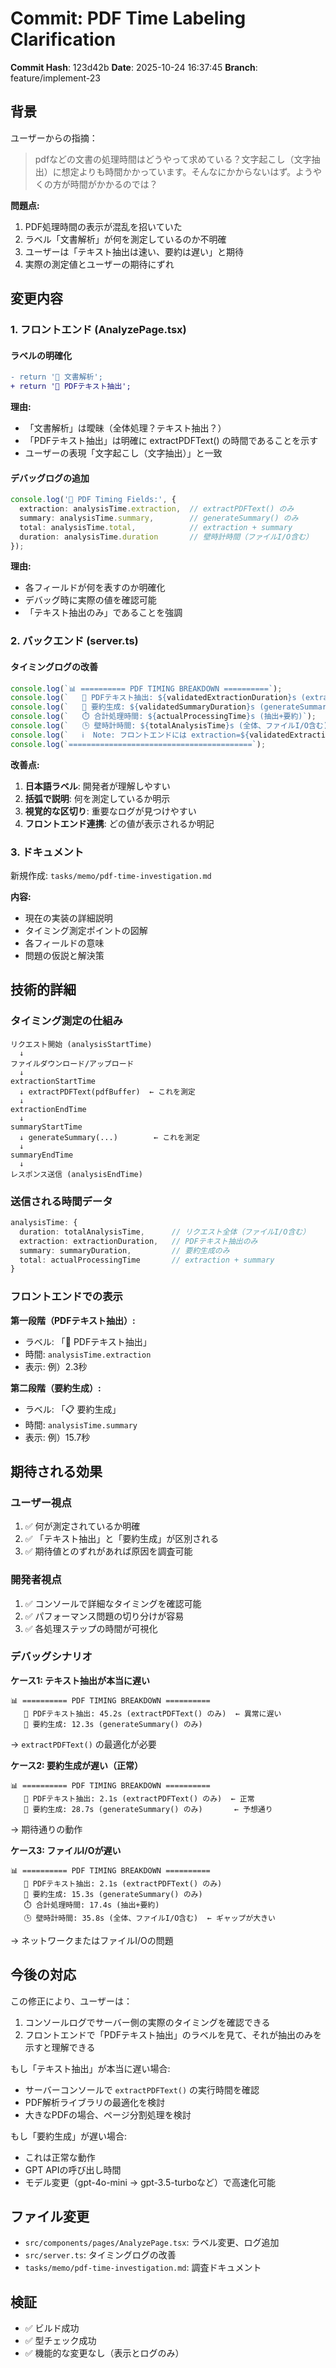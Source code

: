 # Commit: PDF Time Labeling Clarification

**Commit Hash**: 123d42b
**Date**: 2025-10-24 16:37:45
**Branch**: feature/implement-23

## 背景

ユーザーからの指摘：
> pdfなどの文書の処理時間はどうやって求めている？文字起こし（文字抽出）に想定よりも時間かかっています。そんなにかからないはず。ようやくの方が時間がかかるのでは？

**問題点:**
1. PDF処理時間の表示が混乱を招いていた
2. ラベル「文書解析」が何を測定しているのか不明確
3. ユーザーは「テキスト抽出は速い、要約は遅い」と期待
4. 実際の測定値とユーザーの期待にずれ

## 変更内容

### 1. フロントエンド (AnalyzePage.tsx)

#### ラベルの明確化
```diff
- return '📄 文書解析';
+ return '📄 PDFテキスト抽出';
```

**理由:**
- 「文書解析」は曖昧（全体処理？テキスト抽出？）
- 「PDFテキスト抽出」は明確に extractPDFText() の時間であることを示す
- ユーザーの表現「文字起こし（文字抽出）」と一致

#### デバッグログの追加
```typescript
console.log('📄 PDF Timing Fields:', {
  extraction: analysisTime.extraction,  // extractPDFText() のみ
  summary: analysisTime.summary,        // generateSummary() のみ
  total: analysisTime.total,            // extraction + summary
  duration: analysisTime.duration       // 壁時計時間（ファイルI/O含む）
});
```

**理由:**
- 各フィールドが何を表すのか明確化
- デバッグ時に実際の値を確認可能
- 「テキスト抽出のみ」であることを強調

### 2. バックエンド (server.ts)

#### タイミングログの改善
```typescript
console.log(`📊 ========== PDF TIMING BREAKDOWN ==========`);
console.log(`   📄 PDFテキスト抽出: ${validatedExtractionDuration}s (extractPDFText() のみ)`);
console.log(`   📝 要約生成: ${validatedSummaryDuration}s (generateSummary() のみ)`);
console.log(`   ⏱️ 合計処理時間: ${actualProcessingTime}s (抽出+要約)`);
console.log(`   🕒 壁時計時間: ${totalAnalysisTime}s (全体、ファイルI/O含む)`);
console.log(`   ℹ️  Note: フロントエンドには extraction=${validatedExtractionDuration}s が「PDFテキスト抽出」として表示されます`);
console.log(`=========================================`);
```

**改善点:**
1. **日本語ラベル**: 開発者が理解しやすい
2. **括弧で説明**: 何を測定しているか明示
3. **視覚的な区切り**: 重要なログが見つけやすい
4. **フロントエンド連携**: どの値が表示されるか明記

### 3. ドキュメント

新規作成: `tasks/memo/pdf-time-investigation.md`

**内容:**
- 現在の実装の詳細説明
- タイミング測定ポイントの図解
- 各フィールドの意味
- 問題の仮説と解決策

## 技術的詳細

### タイミング測定の仕組み

```
リクエスト開始 (analysisStartTime)
  ↓
ファイルダウンロード/アップロード
  ↓
extractionStartTime
  ↓ extractPDFText(pdfBuffer)  ← これを測定
  ↓
extractionEndTime
  ↓
summaryStartTime
  ↓ generateSummary(...)        ← これを測定
  ↓
summaryEndTime
  ↓
レスポンス送信 (analysisEndTime)
```

### 送信される時間データ

```typescript
analysisTime: {
  duration: totalAnalysisTime,      // リクエスト全体（ファイルI/O含む）
  extraction: extractionDuration,   // PDFテキスト抽出のみ
  summary: summaryDuration,         // 要約生成のみ
  total: actualProcessingTime       // extraction + summary
}
```

### フロントエンドでの表示

**第一段階（PDFテキスト抽出）:**
- ラベル: 「📄 PDFテキスト抽出」
- 時間: `analysisTime.extraction`
- 表示: 例）2.3秒

**第二段階（要約生成）:**
- ラベル: 「📋 要約生成」
- 時間: `analysisTime.summary`
- 表示: 例）15.7秒

## 期待される効果

### ユーザー視点
1. ✅ 何が測定されているか明確
2. ✅ 「テキスト抽出」と「要約生成」が区別される
3. ✅ 期待値とのずれがあれば原因を調査可能

### 開発者視点
1. ✅ コンソールで詳細なタイミングを確認可能
2. ✅ パフォーマンス問題の切り分けが容易
3. ✅ 各処理ステップの時間が可視化

### デバッグシナリオ

**ケース1: テキスト抽出が本当に遅い**
```
📊 ========== PDF TIMING BREAKDOWN ==========
   📄 PDFテキスト抽出: 45.2s (extractPDFText() のみ)  ← 異常に遅い
   📝 要約生成: 12.3s (generateSummary() のみ)
```
→ `extractPDFText()` の最適化が必要

**ケース2: 要約生成が遅い（正常）**
```
📊 ========== PDF TIMING BREAKDOWN ==========
   📄 PDFテキスト抽出: 2.1s (extractPDFText() のみ)  ← 正常
   📝 要約生成: 28.7s (generateSummary() のみ)       ← 予想通り
```
→ 期待通りの動作

**ケース3: ファイルI/Oが遅い**
```
📊 ========== PDF TIMING BREAKDOWN ==========
   📄 PDFテキスト抽出: 2.1s (extractPDFText() のみ)
   📝 要約生成: 15.3s (generateSummary() のみ)
   ⏱️ 合計処理時間: 17.4s (抽出+要約)
   🕒 壁時計時間: 35.8s (全体、ファイルI/O含む)  ← ギャップが大きい
```
→ ネットワークまたはファイルI/Oの問題

## 今後の対応

この修正により、ユーザーは：
1. コンソールログでサーバー側の実際のタイミングを確認できる
2. フロントエンドで「PDFテキスト抽出」のラベルを見て、それが抽出のみを示すと理解できる

もし「テキスト抽出」が本当に遅い場合:
- サーバーコンソールで `extractPDFText()` の実行時間を確認
- PDF解析ライブラリの最適化を検討
- 大きなPDFの場合、ページ分割処理を検討

もし「要約生成」が遅い場合:
- これは正常な動作
- GPT APIの呼び出し時間
- モデル変更（gpt-4o-mini → gpt-3.5-turboなど）で高速化可能

## ファイル変更
- `src/components/pages/AnalyzePage.tsx`: ラベル変更、ログ追加
- `src/server.ts`: タイミングログの改善
- `tasks/memo/pdf-time-investigation.md`: 調査ドキュメント

## 検証
- ✅ ビルド成功
- ✅ 型チェック成功
- ✅ 機能的な変更なし（表示とログのみ）
